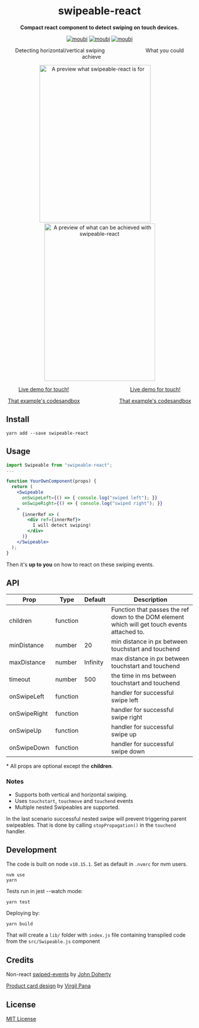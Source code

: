 <div align="center">
<h1>swipeable-react</h1>

**Compact react component to detect swiping on touch devices.**

[![moubi](https://img.shields.io/circleci/build/gh/moubi/swipeable-react?label=circleci&style=flat-square)](https://circleci.com/gh/moubi/swipeable-react) [![moubi](https://img.shields.io/npm/v/swipeable-react?style=flat-square)](https://www.npmjs.com/package/swipeable-react) [![moubi](https://img.shields.io/github/license/moubi/swipeable-react?style=flat-square)](LICENSE)

Detecting horizontal/vertical swiping &nbsp;&nbsp;&nbsp;&nbsp;&nbsp;&nbsp;&nbsp;&nbsp;&nbsp;&nbsp;&nbsp;&nbsp;&nbsp;&nbsp;&nbsp;&nbsp;&nbsp;&nbsp;&nbsp;&nbsp;&nbsp;&nbsp;&nbsp;&nbsp;&nbsp;&nbsp; What you could achieve &nbsp;&nbsp;&nbsp;&nbsp;&nbsp;&nbsp;&nbsp;&nbsp;&nbsp;&nbsp;

<img alt="A preview what swipeable-react is for" src="src/assets/swipeable_react_preview.gif" width="300" height="424" />&nbsp;&nbsp;&nbsp;&nbsp;&nbsp;&nbsp;
<img alt="A preview of what can be achieved with swipeable-react" src="src/assets/product_card_preview.gif" width="299" height="424" />

[Live demo for touch!](https://u49lp.csb.app/) &nbsp;&nbsp;&nbsp;&nbsp;&nbsp;&nbsp;&nbsp;&nbsp;&nbsp;&nbsp;&nbsp;&nbsp;&nbsp;&nbsp;&nbsp;&nbsp;&nbsp;&nbsp;&nbsp;&nbsp;&nbsp;&nbsp;&nbsp;&nbsp;&nbsp;&nbsp;&nbsp;&nbsp;&nbsp;&nbsp;&nbsp;&nbsp;&nbsp;&nbsp;&nbsp;&nbsp;&nbsp;&nbsp;&nbsp;&nbsp; [Live demo for touch!](https://htntm.csb.app/)

[That example's codesandbox](https://codesandbox.io/s/swipeable-view-u49lp?fontsize=14&hidenavigation=1&theme=dark) &nbsp;&nbsp;&nbsp;&nbsp;&nbsp;&nbsp;&nbsp;&nbsp;&nbsp;&nbsp;&nbsp;&nbsp;&nbsp;&nbsp;&nbsp;&nbsp;&nbsp;&nbsp;&nbsp;&nbsp;&nbsp;&nbsp;&nbsp;&nbsp;&nbsp; [That example's codesandbox](https://codesandbox.io/s/swipeable-product-card-htntm?fontsize=14&hidenavigation=1&theme=dark)
</div>

## Install
```
yarn add --save swipeable-react
```

## Usage
```jsx
import Swipeable from "swipeable-react";
...

function YourOwnComponent(props) {
  return (
    <Swipeable
      onSwipeLeft={() => { console.log("swiped left"); }}
      onSwipeRight={() => { console.log("swiped right"); }}
    >
      {innerRef => (
        <div ref={innerRef}>
          I will detect swiping!
        </div>
      )}
    </Swipeable>
  );
}
```
Then it's **up to you** on how to react on these swiping events.

## API
| Prop          | Type          | Default  | Description |
| ------------- | ------------- | -------- | ----------- |
| children      | function      |          | Function that passes the ref down to the DOM element which will get touch events attached to. |
| minDistance   | number        | 20       | min distance in px between touchstart and touchend |
| maxDistance   | number        | Infinity | max distance in px between touchstart and touchend |
| timeout       | number        | 500      | the time in ms between touchstart and touchend     |
| onSwipeLeft   | function      |          | handler for successful swipe left                  |
| onSwipeRight  | function      |          | handler for successful swipe right                 |
| onSwipeUp     | function      |          | handler for successful swipe up                    |
| onSwipeDown   | function      |          | handler for successful swipe down                  |

  \* All props are optional except the **children**.

### Notes
 - Supports both vertical and horizontal swiping.
 - Uses `touchstart`, `touchmove` and `touchend` events
 - Multiple nested Swipeables are supported.

 In the last scenario successful nested swipe will prevent triggering parent swipeables. That is done by calling `stopPropagation()` in the `touchend` handler.

## Development
The code is built on node `v10.15.1`. Set as default in `.nvmrc` for nvm users.
```
nvm use
yarn
```

Tests run in jest --watch mode:
```
yarn test
```

Deploying by:
```
yarn build
```
That will create a `lib/` folder with `index.js` file containing transpiled code from the `src/Swipeable.js` component

## Credits
Non-react [swiped-events](https://github.com/john-doherty/swiped-events) by [John Doherty](https://github.com/john-doherty)

[Product card design](https://codepen.io/virgilpana/pen/RNYQwB) by [Virgil Pana](https://dribbble.com/virgilpana)

## License
[MIT License](LICENSE)
